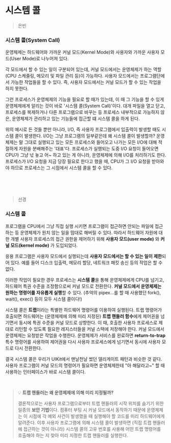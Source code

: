 # 시스템 콜

> 은빈

### 시스템 콜(System Call)

운영체제는 하드웨어와 가까운 커널 모드(Kernel Mode)와 사용자와 가까운 사용자 모드(User Mode)로 나누어져 있다.

각 모드에서 할 수 있는 일이 구분되어 있는데, 커널 모드에서는 운영체제가 하는 역할(CPU 스케줄링, 메모리 및 파일 관리 등)이 가능하다. 사용자 모드에서는 프로그램단에서 가능한 작업들을 할 수 있다. 즉, 사용자 모드에서는 커널 모드가 할 수 있는 작업을 하지 못한다.

그런 프로세스가 운영체제의 기능을 필요로 할 때가 있는데, 이 때 그 기능을 할 수 있게 운영체제에게 알리는 것이 바로 '시스템 콜(System Call)'이다. 대개 파일을 열고 닫고, 프로세스를 복제하거나 다른 프로그램으로 바꾸는 등 프로세스 내부적으로 가능하지 않은, 운영체제가 관리하고 있는 기능들에 접근할 떄 시스템 콜을 하게 된다.

위의 예시로 든 것들 뿐만 아니라, I/O, 즉 사용자 프로그램에서 입출력이 발생할 때도 시스템 콜이 발생한다. I/O는 그냥 프로그램의 일부같은데 왜 시스템 콜이 발생할까? 운영체제는 말 그대로 실행되고 있는 모든 프로세스와 들어오고 나가는 모든 I/O에 대해 적절하게 자원을 분배해주는 '대표'다. 프로세스가 실행되는 도중 I/O 요청이 들어오면 CPU가 그냥 넋 놓고 어~ 하고 있는 게 아니라, 운영체제에 의해 I/O를 처리하기도 한다. 프로세스가 I/O 요청을 지금 당장 필요로 한다고 했을 때, CPU가 그 I/O 요청을 받아와야 하므로 프로세스는 그 시점에서 시스템 콜을 할 수 있다.

<br><br><br>

> 선경

### 시스템 콜

프로그램을 CPU에서 그냥 직접 실행 시키면 프로그램이 접근하면 안되는 파일에 접근하는 등 운영체제가 원치 않는 일을 맘대로 해버릴 수 있다. 따라서 하드웨어 자원에 대한 개별 사용자 프로세스의 접근 권한을 제어하기 위해 **사용자 모드(user mode)** 와 **커널 모드(kernel mode)** 가 도입되었다.

응용 프로그램은 사용자 모드에서 실행되는데 **사용자 모드에서는 할 수 있는 일이 제한**되어 있다. 예를 들어 디스크 입출력, 메모리 할당, 네트워크 패킷 송신 등의 작업은 할 수 없다. 

이러한 작업이 필요한 경우 프로세스는 **시스템 콜**을 통해 운영체제에게 CPU를 넘기고, 하드웨어 특권 수준을 조정함으로써 커널 모드로 전환한다. **커널 모드에서 운영체제는 원하는 명령어를 자유롭게 실행**할 수 있다. (추억의 pipex...를 할 때 사용했던 fork(), wait(), exec() 등이 모두 시스템 콜이다!)

시스템 콜은 **트랩**이라는 특별한 하드웨어 명령어를 이용하여 실행된다. 트랩 명령어가 호출되면 하드웨어는 (운영체제에 의해 미리 지정된) **트랩 핸들러 함수**에게 제어권을 넘기면서 동시에 특권 수준을 커널 모드로 상향한다. 이 때, 호출한 사용자 프로세스로 제대로 리턴할 수 있도록 필요한 레지스터들을 커널 스택에 저장해야 한다. 커널 모드에서 운영체제는 요청받은 작업을 수행한다. 운영체제가 서비스를 완료하면 **return-to-trap** 특수 명령어를 사용하여 제어권을 다시 사용자 프로세스에게 넘기면서 동시에 사용자 모드로 다시 전환한다.

결국 시스템 콜은 우리가 UIKit에서 맨날천날 썼던 델리게이트 패턴과 비슷한 것 같다. 사용자 프로그램이 커널 모드의 명령어가 필요하면 운영체제한테 "아 해달라고~" 할 때 사용하는 인터페이스가 바로 시스템 콜이다.

<br>

> 💡 **트랩 핸들러는 왜 운영체제에 의해 미리 지정될까?**
> 
> 결론적으로는 사용자 프로그램으로부터 트랩 핸들러의 시작 위치를 숨기기 위한 일종의 **보안 기법**이다. 컴퓨터 부팅 시 커널 모드에서 동작하기 때문에 운영체제는 이 시점에 각 예외 사건이 발생했을 때 실행해야 할 코드를 미리 하드웨어에게 알려준다. 이후 사용자 프로그램에 의해 시스템 콜이 발생하면 (직접 트랩 핸들러에 접근하는 것이 아니라) 시스템 콜의 고유 번호를 사용해 어떤 트랩 명령어를 호출해야 하는 지 찾아 미리 지정한 트랩 핸들러를 실행한다. 